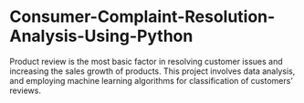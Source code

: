 # Consumer-Complaint-Resolution-Analysis-Using-Python
Product review is the most basic factor in resolving customer issues and  increasing the sales growth of products. This project involves data analysis,  and employing machine learning algorithms for classification of customers’  reviews.
